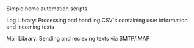 # 
Simple home automation scripts

Log Library: Processing and handling CSV's containing user information and incoming texts


Mail Library: Sending and recieving texts via SMTP/IMAP
